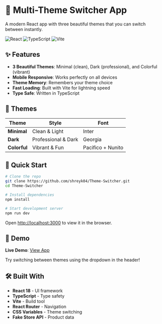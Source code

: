 # 🎨 Multi-Theme Switcher App

A modern React app with three beautiful themes that you can switch between instantly.

![React](https://img.shields.io/badge/React-18-blue?logo=react)
![TypeScript](https://img.shields.io/badge/TypeScript-5.0-blue?logo=typescript)
![Vite](https://img.shields.io/badge/Vite-4.4-purple?logo=vite)

## ✨ Features

- **3 Beautiful Themes**: Minimal (clean), Dark (professional), and Colorful (vibrant)
- **Mobile Responsive**: Works perfectly on all devices
- **Theme Memory**: Remembers your theme choice
- **Fast Loading**: Built with Vite for lightning speed
- **Type Safe**: Written in TypeScript

## 🎯 Themes

| Theme        | Style               | Font              |
| ------------ | ------------------- | ----------------- |
| **Minimal**  | Clean & Light       | Inter             |
| **Dark**     | Professional & Dark | Georgia           |
| **Colorful** | Vibrant & Fun       | Pacifico + Nunito |

## 🚀 Quick Start

```bash
# Clone the repo
git clone https://github.com/shreyk04/Theme-Switcher.git
cd Theme-Switcher

# Install dependencies
npm install

# Start development server
npm run dev
```

Open [http://localhost:3000](http://localhost:3000) to view it in the browser.

## 📱 Demo

**Live Demo**: [View App](https://theme-switcher-steel.vercel.app/)

Try switching between themes using the dropdown in the header!

## 🛠️ Built With

- **React 18** - UI framework
- **TypeScript** - Type safety
- **Vite** - Build tool
- **React Router** - Navigation
- **CSS Variables** - Theme switching
- **Fake Store API** - Product data
